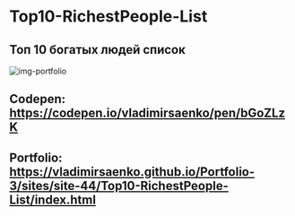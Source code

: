 # Top10-RichestPeople-List

## Топ 10 богатых людей список
 
![img-portfolio](https://user-images.githubusercontent.com/56477695/150158449-5c9fece5-c88f-403c-9654-b2592770df6c.jpg)

## Codepen: https://codepen.io/vladimirsaenko/pen/bGoZLzK

## Portfolio: https://vladimirsaenko.github.io/Portfolio-3/sites/site-44/Top10-RichestPeople-List/index.html
